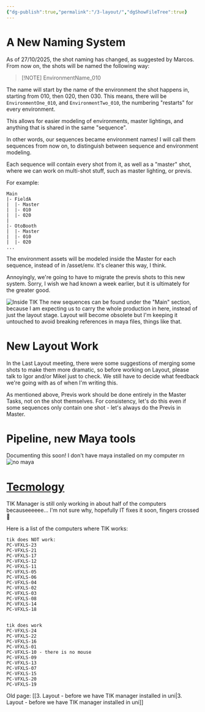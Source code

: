 ```yaml
---
{"dg-publish":true,"permalink":"/3-layout/","dgShowFileTree":true}
---
```


# A New Naming System

As of 27/10/2025, the shot naming has changed, as suggested by Marcos. From now on, the shots will be named the following way:

> [!NOTE] EnvironmentName_010

 The name will start by the name of the environment the shot happens in, starting from 010, then 020, then 030. This means, there will be `EnvironmentOne_010`, and `EnvironmentTwo_010`, the numbering "restarts" for every environment.

This allows for easier modeling of environments, master lightings, and anything that is shared in the same "sequence".

In other words, our sequences became environment names! I will call them sequences from now on, to distinguish between sequence and environment modeling.

Each sequence will contain every shot from it, as well as a "master" shot, where we can work on multi-shot stuff, such as master lighting, or previs.

For example:

```
Main
|- FieldA
|  |- Master
|  |- 010
|  |- 020
|
|- OtoBooth
|  |- Master
|  |- 010
|  |- 020
...
```

The environment assets will be modeled inside the Master for each sequence, instead of in /asset/env. It's cleaner this way, I think.

Annoyingly, we're going to have to migrate the previs shots to this new system. Sorry, I wish we had known a week earlier, but it is ultimately for the greater good.

![Inside TIK](https://cdn.discordapp.com/attachments/446054699439882250/1432168287931994214/image.png?ex=69001228&is=68fec0a8&hm=ac17c15c1aafea612cfbcc2691fba6705744985b2cfda925475529089a1ce654&)
The new sequences can be found under the "Main" section, because I am expecting us to carry the whole production in here, instead of just the layout stage. Layout will become obsolete but I'm keeping it untouched to avoid breaking references in maya files, things like that.

# New Layout Work
In the Last Layout meeting, there were some suggestions of merging some shots to make them more dramatic, so before working on Layout, please talk to Igor and/or Mikel just to check. We still have to decide what feedback we're going with as of when I'm writing this.

As mentioned above, Previs work should be done entirely in the Master Tasks, not on the shot themselves. For consistency, let's do this even if some sequences only contain one shot - let's always do the Previs in Master.

# Pipeline, new Maya tools
Documenting this soon! I don't have maya installed on my computer rn 
![no maya](https://cdn.discordapp.com/attachments/446054699439882250/1432174589211054141/chill_guy.png?ex=69001806&is=68fec686&hm=29270ee5e8177f0053b14840719025431aa6b7015f5a5a7f694d613715207e92&)


# [Tecmology](https://youtu.be/W4Bqmw8287E?si=4DsjeGzXVvqoPGnr)
TIK Manager is still only working in about half of the computers becauseeeeee... I'm not sure why, hopefully IT fixes it soon, fingers crossed 🤞

Here is a list of the computers where TIK works:
```
tik does NOT work:
PC-VFXLS-23
PC-VFXLS-21
PC-VFXLS-17
PC-VFXLS-12
PC-VFXLS-11
PC-VFXLS-05
PC-VFXLS-06
PC-VFXLS-04
PC-VFXLS-02
PC-VFXLS-03
PC-VFXLS-08
PC-VFXLS-14
PC-VFXLS-18


tik does work
PC-VFXLS-24
PC-VFXLS-22
PC-VFXLS-16
PC-VFXLS-01
PC-VFXLS-10 - there is no mouse
PC-VFXLS-09
PC-VFXLS-13
PC-VFXLS-07
PC-VFXLS-15
PC-VFXLS-20
PC-VFXLS-19
```


Old page: [[3. Layout - before we have TIK manager installed in uni\|3. Layout - before we have TIK manager installed in uni]]

